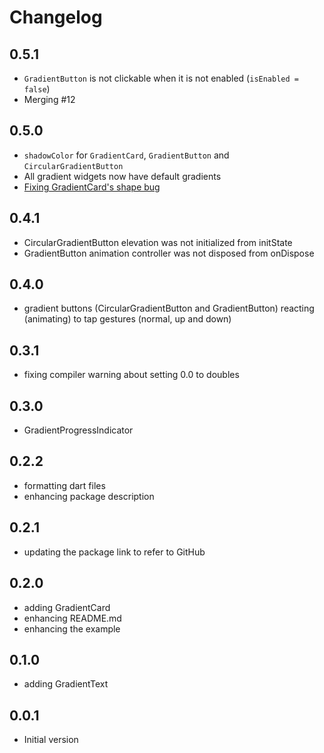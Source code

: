# Changelog

## 0.5.1

- `GradientButton` is not clickable when it is not enabled (`isEnabled = false`)
- Merging #12

## 0.5.0

- `shadowColor` for `GradientCard`, `GradientButton` and `CircularGradientButton`
- All gradient widgets now have default gradients
- [Fixing GradientCard's shape bug](https://github.com/bluemix/Gradient-Widgets/issues/6)

## 0.4.1

- CircularGradientButton elevation was not initialized from initState
- GradientButton animation controller was not disposed from onDispose

## 0.4.0

- gradient buttons (CircularGradientButton and GradientButton) reacting (animating) to tap gestures (normal, up and down) 

## 0.3.1

- fixing compiler warning about setting 0.0 to doubles

## 0.3.0

- GradientProgressIndicator

## 0.2.2

- formatting dart files
- enhancing package description

## 0.2.1

- updating the package link to refer to GitHub

## 0.2.0

- adding GradientCard
- enhancing README.md
- enhancing the example

## 0.1.0

- adding GradientText


## 0.0.1

- Initial version